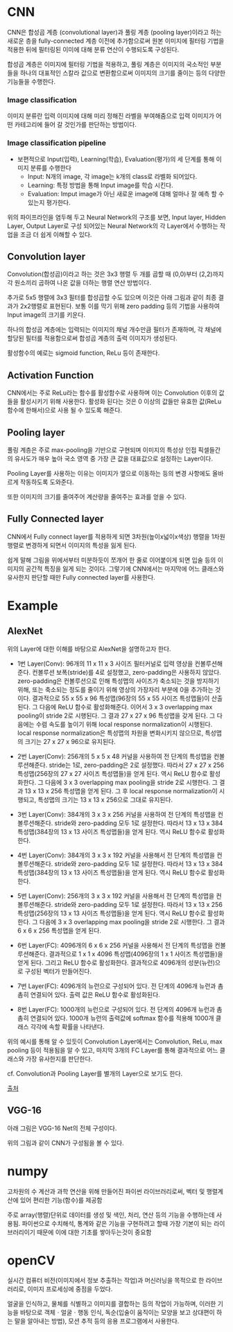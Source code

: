 # CNN
CNN은 합성곱 계층 (convolutional layer)과 풀링 계층 (pooling layer)이라고 하는 새로운 층을 fully-connected 계층 이전에 추가함으로써 원본 이미지에 필터링 기법을 적용한 뒤에 필터링된 이미에 대해 분류 연산이 수행되도록 구성된다.

합성곱 계층은 이미지에 필터링 기법을 적용하고, 풀링 계층은 이미지의 국소적인 부분들을 하나의 대표적인 스칼라 값으로 변환함으로써 이미지의 크기를 줄이는 등의 다양한 기능들을 수행한다.

### Image classification
이미지 분류란 입력 이미지에 대해 미리 정해진 라벨을 부여해줌으로 입력 이미지가 어떤 카테고리에 들어 갈 것인가를 판단하는 방법이다.

### Image classification pipeline
- 보편적으로 Input(입력), Learning(학습), Evaluation(평가)의 세 단계를 통해 이미지 분류를 수행한다
  - Input: N개의 image, 각 image는 k개의 class로 라벨화 되어있다.
  - Learning: 특정 방법을 통해 Input image를 학습 시킨다.
  - Evaluation: Imput image가 아닌 새로운 image에 대해 얼마나 잘 예측 할 수 있는지 평가한다.

위의 파이프라인을 염두해 두고 Neural Network의 구조를 보면, Input layer, Hidden Layer, Output Layer로 구성 되어있는 Neural Network의 각 Layer에서 수행하는 작업을 조금 더 쉽게 이해할 수 있다.

## Convolution layer
Convolution(합성곱)이라고 하는 것은 3x3 행렬 두 개를 곱할 때 (0,0)부터 (2,2)까지 각 원소끼리 곱하여 나온 값을 더하는 행렬 연산 방법이다.

추가로 5x5 행렬에 3x3 필터를 합성곱할 수도 있으며 이것은 아래 그림과 같이 최종 결과가 2x2행렬로 표현된다. 보통 이를 막기 위해 zero padding 등의 기법을 사용하여 Input image의 크기를 키운다.

하나의 합성곱 계층에는 입력되는 이미지의 채널 개수만큼 필터가 존재하며, 각 채널에 할당된 필터를 적용함으로써 합성곱 계층의 출력 이미지가 생성된다.

활성함수의 예로는 sigmoid function, ReLu 등이 존재한다.

## Activation Function
CNN에서는 주로 ReLu라는 함수를 활성함수로 사용하며 이는 Convolution 이후의 값들을 활성시키기 위해 사용한다. 활성화 된다는 것은 0 이상의 값들만 유효한 값(ReLu 함수에 한해서)으로 사용 될 수 있도록 해준다. 

## Pooling layer
풀링 계층은 주로 max-pooling을 기반으로 구현되며 이미지의 특성상 인접 픽셀들간의 유사도가 매우 높아 국소 영역 중 가장 큰 값을 대표값으로 설정하는 Layer이다.

Pooling Layer를 사용하는 이유는 이미지가 옆으로 이동하는 등의 변경 사항에도 올바르게 작동하도록 도와준다.

또한 이미지의 크기를 줄여주어 계산량을 줄여주는 효과를 얻을 수 있다.

## Fully Connected layer
CNN에서 Fully connect layer를 적용하게 되면 3차원(높이x넓이x색상) 행렬을 1차원 행렬로 변경하게 되면서 이미지의 특성을 잃게 된다. 

쉽게 말해 그림을 위에서부터 미분하듯이 쪼개어 한 줄로 이어붙이게 되면 입술 등의 이미지의 공간적 특징을 잃게 되는 것이다. 그렇기에 CNN에서는 마지막에 어느 클래스와 유사한지 판단할 때만 Fully connected layer를 사용한다.

# Example
## AlexNet
위의 Layer에 대한 이해를 바탕으로 AlexNet을 설명하고자 한다.

- 1번 Layer(Conv): 96개의 11 x 11 x 3 사이즈 필터커널로 입력 영상을 컨볼루션해준다. 컨볼루션 보폭(stride)를 4로 설정했고, zero-padding은 사용하지 않았다. zero-padding은 컨볼루션으로 인해 특성맵의 사이즈가 축소되는 것을 방지하기 위해, 또는 축소되는 정도를 줄이기 위해 영상의 가장자리 부분에 0을 추가하는 것이다. 결과적으로 55 x 55 x 96 특성맵(96장의 55 x 55 사이즈 특성맵들)이 산출된다. 그 다음에 ReLU 함수로 활성화해준다. 이어서 3 x 3 overlapping max pooling이 stride 2로 시행된다. 그 결과 27 x 27 x 96 특성맵을 갖게 된다. 그 다음에는 수렴 속도를 높이기 위해 local response normalization이 시행된다. local response normalization은 특성맵의 차원을 변화시키지 않으므로, 특성맵의 크기는 27 x 27 x 96으로 유지된다. 

- 2번 Layer(Conv): 256개의 5 x 5 x 48 커널을 사용하여 전 단계의 특성맵을 컨볼루션해준다. stride는 1로, zero-padding은 2로 설정했다. 따라서 27 x 27 x 256 특성맵(256장의 27 x 27 사이즈 특성맵들)을 얻게 된다. 역시 ReLU 함수로 활성화한다. 그 다음에 3 x 3 overlapping max pooling을 stride 2로 시행한다. 그 결과 13 x 13 x 256 특성맵을 얻게 된다. 그 후 local response normalization이 시행되고, 특성맵의 크기는 13 x 13 x 256으로 그대로 유지된다. 

- 3번 Layer(Conv): 384개의 3 x 3 x 256 커널을 사용하여 전 단계의 특성맵을 컨볼루션해준다. stride와 zero-padding 모두 1로 설정한다. 따라서 13 x 13 x 384 특성맵(384장의 13 x 13 사이즈 특성맵들)을 얻게 된다. 역시 ReLU 함수로 활성화한다.

- 4번 Layer(Conv): 384개의 3 x 3 x 192 커널을 사용해서 전 단계의 특성맵을 컨볼루션해준다. stride와 zero-padding 모두 1로 설정한다. 따라서 13 x 13 x 384 특성맵(384장의 13 x 13 사이즈 특성맵들)을 얻게 된다. 역시 ReLU 함수로 활성화한다. 

- 5번 Layer(Conv): 256개의 3 x 3 x 192 커널을 사용해서 전 단계의 특성맵을 컨볼루션해준다. stride와 zero-padding 모두 1로 설정한다. 따라서 13 x 13 x 256 특성맵(256장의 13 x 13 사이즈 특성맵들)을 얻게 된다. 역시 ReLU 함수로 활성화한다. 그 다음에 3 x 3 overlapping max pooling을 stride 2로 시행한다. 그 결과 6 x 6 x 256 특성맵을 얻게 된다. 

- 6번 Layer(FC): 4096개의 6 x 6 x 256 커널을 사용해서 전 단계의 특성맵을 컨볼루션해준다. 결과적으로 1 x 1 x 4096 특성맵(4096장의 1 x 1 사이즈 특성맵들)을 얻게 된다. 그리고 ReLU 함수로 활성화한다. 결과적으로 4096개의 성분(뉴런)으로 구성된 벡터가 만들어진다. 

- 7번 Layer(FC): 4096개의 뉴런으로 구성되어 있다. 전 단계의 4096개 뉴런과 촘촘히 연결되어 있다. 출력 값은 ReLU 함수로 활성화된다. 

- 8번 Layer(FC): 1000개의 뉴런으로 구성되어 있다. 전 단계의 4096개 뉴런과 촘촘히 연결되어 있다. 1000개 뉴런의 출력값에 softmax 함수를 적용해 1000개 클래스 각각에 속할 확률을 나타낸다. 

위의 예시를 통해 알 수 있듯이 Convolution Layer에서는 Convolution, ReLu, max pooling 등이 적용됨을 알 수 있고, 마지막 3개의 FC Layer를 통해 결과적으로 어느 클래스와 가장 유사한지를 판단한다.

cf. Convolution과 Pooling Layer를 별개의 Layer으로 보기도 한다.

[출처](https://bskyvision.com/421) 

## VGG-16
아래 그림은 VGG-16 Net의 전체 구성이다.

위의 그림과 같이 CNN가 구성됨을 볼 수 있다.

# numpy
고차원의 수 계산과 과학 연산을 위해 만들어진 파이썬 라이브러리로써, 벡터 및 행렬계산에 있어 편리한 기능(함수)를 제공함

주로 array(행렬)단위로 데이터를 생성 및 색인, 처리, 연산 등의 기능을 수행하는데 사용됨. 파이썬으로 수치해석, 통계와 같은 기능을 구현하려고 할때 가장 기본이 되는 라이브러리이기 때문에 이에 대한 기초를 쌓아두는것이 중요함

# openCV
실시간 컴퓨터 비전(이미지에서 정보 추출하는 작업)과 머신러닝을 목적으로 한 라이브러리로, 이미지 프로세싱에 중점을 두었다.

얼굴을 인식하고, 물체를 식별하고 이미지를 결합하는 등의 작업이 가능하며, 이러한 기능을 바탕으로 객체ㆍ얼굴ㆍ행동 인식, 독순(입술이 움직이는 모양을 보고 상대편이 하는 말을 알아내는 방법), 모션 추적 등의 응용 프로그램에서 사용한다.